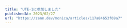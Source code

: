 ```yaml
---
title: "UTE-1に参加しました"
publishedAt: 2023/02/27
url: "https://zenn.dev/monica/articles/117a84653f69a7"
---
```

